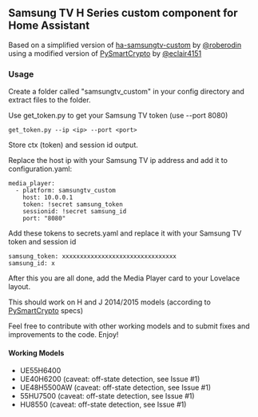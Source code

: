 ## Samsung TV H Series custom component for Home Assistant

Based on a simplified version of [ha-samsungtv-custom](https://github.com/roberodin/ha-samsungtv-custom) by 
[@roberodin](https://github.com/roberodin) using a modified version of 
[PySmartCrypto](https://github.com/eclair4151/SmartCrypto) by [@eclair4151](https://github.com/eclair4151)

### Usage
Create a folder called "samsungtv_custom" in your config directory and extract files to the folder.

Use get_token.py to get your Samsung TV token (use --port 8080)
```
get_token.py --ip <ip> --port <port>
```
Store ctx (token) and session id output.

Replace the host ip with your Samsung TV ip address and add it to configuration.yaml:
```
media_player:
  - platform: samsungtv_custom
    host: 10.0.0.1
    token: !secret samsung_token
    sessionid: !secret samsung_id
    port: "8080"
```
Add these tokens to secrets.yaml and replace it with your Samsung TV token and session id

```
samsung_token: xxxxxxxxxxxxxxxxxxxxxxxxxxxxxxxx
samsung_id: x
```

After this you are all done, add the Media Player card to your Lovelace layout.

This should work on H and J 2014/2015 models (according to [PySmartCrypto](https://github.com/eclair4151/SmartCrypto) specs)

Feel free to contribute with other working models and to submit fixes and improvements to the code. Enjoy!

#### Working Models
- UE55H6400
- UE40H6200 (caveat: off-state detection, see Issue #1)
- UE48H5500AW (caveat: off-state detection, see Issue #1)
- 55HU7500 (caveat: off-state detection, see Issue #1)
- HU8550 (caveat: off-state detection, see Issue #1)

